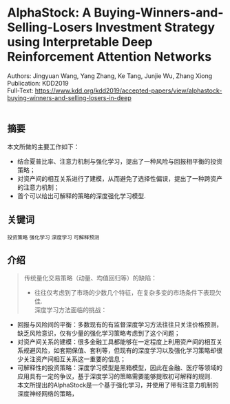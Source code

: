 # AlphaStock: A Buying-Winners-and-Selling-Losers Investment Strategy using Interpretable Deep Reinforcement Attention Networks
Authors: Jingyuan Wang, Yang Zhang, Ke Tang, Junjie Wu, Zhang Xiong<br>
Publication: KDD2019<br>
Full-Text: https://www.kdd.org/kdd2019/accepted-papers/view/alphastock-buying-winners-and-selling-losers-in-deep<br>
<br>
## 摘要
本文所做的主要工作如下：<br>
* 结合夏普比率、注意力机制与强化学习，提出了一种风险与回报相平衡的投资策略；<br>
* 对资产间的相互关系进行了建模，从而避免了选择性偏误，提出了一种跨资产的注意力机制；<br>
* 首个可以给出可解释的策略的深度强化学习模型.<br>
## 关键词
`投资策略` `强化学习` `深度学习` `可解释预测`
## 介绍
> 传统量化交易策略（动量、均值回归等）的缺陷：<br>
> * 往往仅考虑到了市场的少数几个特征，在复杂多变的市场条件下表现欠佳. <br>
> 深度学习方法面临的挑战：<br>
* 回报与风险间的平衡：多数现有的有监督深度学习方法往往只关注价格预测，缺乏风险意识，仅有少量的强化学习策略考虑到了这个问题；<br>
* 对资产间关系的建模：很多金融工具都能够在一定程度上利用资产间的相互关系规避风险，如套期保值、套利等，但现有的深度学习以及强化学习策略却很少关注资产间相互关系这一重要的信息；<br>
* 可解释性的投资策略：深度学习模型是黑箱模型，因此在金融、医疗等领域的应用具有一定的争议，基于深度学习的策略需要能够提取初可解释的规则.<br>
本文所提出的AlphaStock是一个基于强化学习，并使用了带有注意力机制的深度神经网络的策略，
